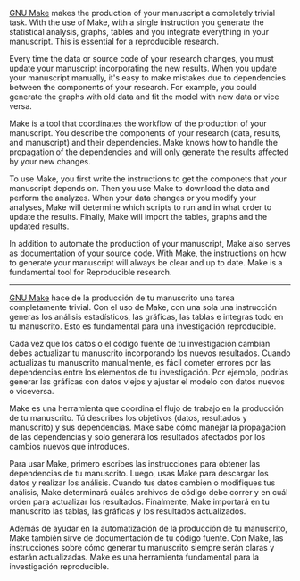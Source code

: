 [GNU Make](https://en.wikipedia.org/wiki/Make_(software)) makes the production of your manuscript a
completely trivial task. With the use of Make, with a single instruction you generate the
statistical analysis, graphs, tables and you integrate everything in your manuscript. This is
essential for a reproducible research.

Every time the data or source code of your research changes, you must update your manuscript
incorporating the new results. When you update your manuscript manually, it's easy to make mistakes
due to dependencies between the components of your research. For example, you could generate the
graphs with old data and fit the model with new data or vice versa.

Make is a tool that coordinates the workflow of the production of your manuscript. You describe the
components of your research (data, results, and manuscript) and their dependencies. Make knows how
to handle the propagation of the dependencies and will only generate the results affected by your
new changes.

To use Make, you first write the instructions to get the componets that your manuscript depends on.
Then you use Make to download the data and perform the analyzes. When your data changes or you
modify your analyses, Make will determine which scripts to run and in what order to update the
results. Finally, Make will import the tables, graphs and the updated results.

In addition to automate the production of your manuscript, Make also serves as documentation of your
source code. With Make, the instructions on how to generate your manuscript will always be clear and
up to date. Make is a fundamental tool for Reproducible research.

---

[GNU Make](https://en.wikipedia.org/wiki/Make_(software)) hace de la producción de tu manuscrito una
tarea completamente trivial. Con el uso de Make, con una sola una instrucción generas los análisis
estadísticos, las gráficas, las tablas e integras todo en tu manuscrito. Esto es fundamental para
una investigación reproducible.

Cada vez que los datos o el código fuente de tu investigación cambian debes actualizar tu manuscrito
incorporando los nuevos resultados. Cuando actualizas tu manuscrito manualmente, es fácil cometer
errores por las dependencias entre los elementos de tu investigación. Por ejemplo, podrías generar
las gráficas con datos viejos y ajustar el modelo con datos nuevos o viceversa.

Make es una herramienta que coordina el flujo de trabajo en la producción de tu manuscrito. Tú
describes los objetivos (datos, resultados y manuscrito) y sus dependencias. Make sabe cómo manejar
la propagación de las dependencias y solo generará los resultados afectados por los cambios nuevos
que introduces.

Para usar Make, primero escribes las instrucciones para obtener las dependencias de tu manuscrito.
Luego, usas Make para descargar los datos y realizar los análisis. Cuando tus datos cambien o
modifiques tus análisis, Make determinará cuáles archivos de código debe correr y en cuál orden para
actualizar los resultados. Finalmente, Make importará en tu manuscrito las tablas, las gráficas y
los resultados actualizados.

Además de ayudar en la automatización de la producción de tu manuscrito, Make también sirve de
documentación de tu código fuente. Con Make, las instrucciones sobre cómo generar tu manuscrito
siempre serán claras y estarán actualizadas. Make es una herramienta fundamental para la
investigación reproducible.

